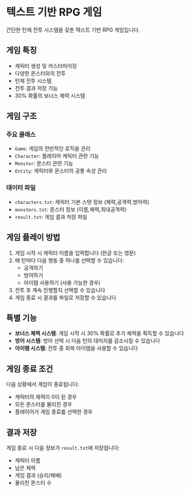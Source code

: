 # 텍스트 기반 RPG 게임

간단한 턴제 전투 시스템을 갖춘 텍스트 기반 RPG 게임입니다.

## 게임 특징

- 캐릭터 생성 및 커스터마이징
- 다양한 몬스터와의 전투
- 턴제 전투 시스템
- 전투 결과 저장 기능
- 30% 확률의 보너스 체력 시스템

## 게임 구조

### 주요 클래스

- `Game`: 게임의 전반적인 로직을 관리
- `Character`: 플레이어 캐릭터 관련 기능
- `Monster`: 몬스터 관련 기능
- `Entity`: 캐릭터와 몬스터의 공통 속성 관리

### 데이터 파일

- `characters.txt`: 캐릭터 기본 스탯 정보 (체력,공격력,방어력)
- `monsters.txt`: 몬스터 정보 (이름,체력,최대공격력)
- `result.txt`: 게임 결과 저장 파일

## 게임 플레이 방법

1. 게임 시작 시 캐릭터 이름을 입력합니다 (한글 또는 영문)
2. 매 턴마다 다음 행동 중 하나를 선택할 수 있습니다:
   - 공격하기
   - 방어하기
   - 아이템 사용하기 (사용 가능한 경우)
3. 전투 후 계속 진행할지 선택할 수 있습니다
4. 게임 종료 시 결과를 파일로 저장할 수 있습니다

## 특별 기능

- **보너스 체력 시스템**: 게임 시작 시 30% 확률로 추가 체력을 획득할 수 있습니다
- **방어 시스템**: 방어 선택 시 다음 턴의 데미지를 감소시킬 수 있습니다
- **아이템 시스템**: 전투 중 회복 아이템을 사용할 수 있습니다

## 게임 종료 조건

다음 상황에서 게임이 종료됩니다:

- 캐릭터의 체력이 0이 된 경우
- 모든 몬스터를 물리친 경우
- 플레이어가 게임 종료를 선택한 경우

## 결과 저장

게임 종료 시 다음 정보가 `result.txt`에 저장됩니다:

- 캐릭터 이름
- 남은 체력
- 게임 결과 (승리/패배)
- 물리친 몬스터 수
